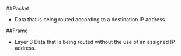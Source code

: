 ##Packet
* Data that is being routed according to a destination IP address.

##Frame
* Layer 3 Data that is being routed without the use of an assigned IP address.